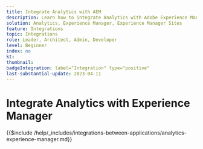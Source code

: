 ```yaml
---
title: Integrate Analytics with AEM
description: Learn how to integrate Analytics with Adobe Experience Manager (AEM) . 
solution: Analytics, Experience Manager, Experience Manager Sites
feature: Integrations
topic: Integrations
role: Leader, Architect, Admin, Developer
level: Beginner
index: no
kt:
thumbnail:
badgeIntegration: label="Integration" type="positive"
last-substantial-update: 2023-04-11
---
```


# Integrate Analytics with Experience Manager

{{$include /help/_includes/integrations-between-applications/analytics-experience-manager.md}}
